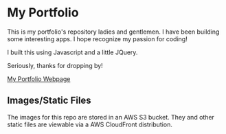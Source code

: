 
# My Portfolio  
This is my portfolio's repository ladies and gentlemen. I have been building some interesting apps. I hope recognize my passion for coding!

I built this using Javascript and a little JQuery.

Seriously, thanks for dropping by!

[My Portfolio Webpage](https://www.jahanaeemgitonga.com/)


## Images/Static Files

The images for this repo are stored in an AWS S3 bucket. They and other static files are viewable via a AWS CloudFront distribution.